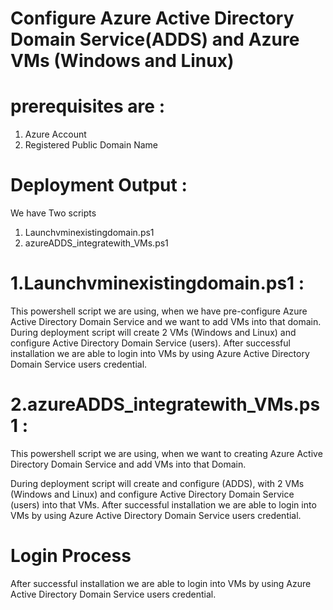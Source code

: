 # Configure Azure Active Directory Domain Service(ADDS) and Azure VMs (Windows and Linux)

# prerequisites are :
1. Azure Account
2. Registered Public Domain Name

# Deployment Output :

We have Two scripts 
1. Launchvminexistingdomain.ps1
2. azureADDS_integratewith_VMs.ps1

# 1.Launchvminexistingdomain.ps1 :
  This powershell script we are using, when we have pre-configure Azure Active Directory Domain Service and we want to add VMs into that domain.
  During deployment script will create 2 VMs (Windows and Linux) and configure Active Directory Domain Service (users).
  After successful installation we are able to login into VMs by using Azure Active Directory Domain Service users credential.
  
# 2.azureADDS_integratewith_VMs.ps1 :
  This powershell script we are using, when we want to creating Azure Active Directory Domain Service and add VMs into that Domain.
  
  During deployment script will create and configure (ADDS), with 2 VMs (Windows and Linux) and configure Active Directory Domain      Service (users) into that VMs.
  After successful installation we are able to login into VMs by using Azure Active Directory Domain Service users credential.
  
# Login Process
After successful installation we are able to login into VMs by using Azure Active Directory Domain Service users credential.
